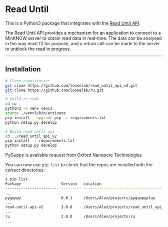 Read Until
==========

This is a Python3 package that integrates with the 
[Read Until API](https://github.com/nanoporetech/read_until_api).

The Read Until API provides a mechanism for an application to connect to a
MinKNOW server to obtain read data in real-time. The data can be analysed in the
way most fit for purpose, and a return call can be made to the server to unblock
the read in progress.

---

Installation
------------

```bash
# Clone repositories
git clone https://github.com/looselab/read_until_api_v2.git
git clone https://github.com/looselab/ru.git

# Build ru code
cd ru
python3 -m venv venv3
source ./venv3/bin/activate
pip install --upgrade pip -r requirements.txt
python setup.py develop

# Build read until api
cd ../read_until_api_v2
pip install -r requirements.txt
python setup.py develop
```

PyGuppy is available request from Oxford Nanopore Technologies

You can now use `pip list` to check that the repos are installed with the correct directories.

```bash
$ pip list
Package                  Version   Location
------------------------ --------- --------------------------------------
...
pyguppy                  0.0.1     /Users/Alex/projects/pyguppyplay
...
read-until-api-v2        3.0.0     /Users/Alex/projects/read_until_api_v2
...
ru                       2.0.0     /Users/Alex/projects/ru
...
```

